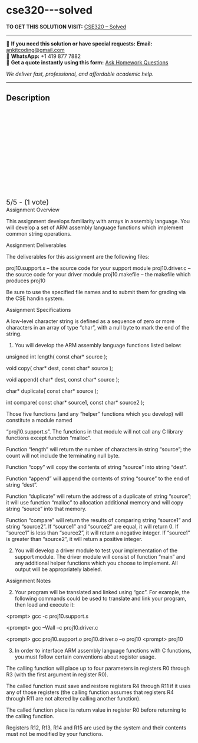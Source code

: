 # cse320---solved
**TO GET THIS SOLUTION VISIT:** [CSE320 – Solved](https://www.ankitcodinghub.com/product/cse320-solved/)


---

📩 **If you need this solution or have special requests:** **Email:** ankitcoding@gmail.com  
📱 **WhatsApp:** +1 419 877 7882  
📄 **Get a quote instantly using this form:** [Ask Homework Questions](https://www.ankitcodinghub.com/services/ask-homework-questions/)

*We deliver fast, professional, and affordable academic help.*

---

<h2>Description</h2>



<div class="kk-star-ratings kksr-auto kksr-align-center kksr-valign-top" data-payload="{&quot;align&quot;:&quot;center&quot;,&quot;id&quot;:&quot;110577&quot;,&quot;slug&quot;:&quot;default&quot;,&quot;valign&quot;:&quot;top&quot;,&quot;ignore&quot;:&quot;&quot;,&quot;reference&quot;:&quot;auto&quot;,&quot;class&quot;:&quot;&quot;,&quot;count&quot;:&quot;1&quot;,&quot;legendonly&quot;:&quot;&quot;,&quot;readonly&quot;:&quot;&quot;,&quot;score&quot;:&quot;5&quot;,&quot;starsonly&quot;:&quot;&quot;,&quot;best&quot;:&quot;5&quot;,&quot;gap&quot;:&quot;4&quot;,&quot;greet&quot;:&quot;Rate this product&quot;,&quot;legend&quot;:&quot;5\/5 - (1 vote)&quot;,&quot;size&quot;:&quot;24&quot;,&quot;title&quot;:&quot;CSE320 -  Solved&quot;,&quot;width&quot;:&quot;138&quot;,&quot;_legend&quot;:&quot;{score}\/{best} - ({count} {votes})&quot;,&quot;font_factor&quot;:&quot;1.25&quot;}">

<div class="kksr-stars">

<div class="kksr-stars-inactive">
            <div class="kksr-star" data-star="1" style="padding-right: 4px">


<div class="kksr-icon" style="width: 24px; height: 24px;"></div>
        </div>
            <div class="kksr-star" data-star="2" style="padding-right: 4px">


<div class="kksr-icon" style="width: 24px; height: 24px;"></div>
        </div>
            <div class="kksr-star" data-star="3" style="padding-right: 4px">


<div class="kksr-icon" style="width: 24px; height: 24px;"></div>
        </div>
            <div class="kksr-star" data-star="4" style="padding-right: 4px">


<div class="kksr-icon" style="width: 24px; height: 24px;"></div>
        </div>
            <div class="kksr-star" data-star="5" style="padding-right: 4px">


<div class="kksr-icon" style="width: 24px; height: 24px;"></div>
        </div>
    </div>

<div class="kksr-stars-active" style="width: 138px;">
            <div class="kksr-star" style="padding-right: 4px">


<div class="kksr-icon" style="width: 24px; height: 24px;"></div>
        </div>
            <div class="kksr-star" style="padding-right: 4px">


<div class="kksr-icon" style="width: 24px; height: 24px;"></div>
        </div>
            <div class="kksr-star" style="padding-right: 4px">


<div class="kksr-icon" style="width: 24px; height: 24px;"></div>
        </div>
            <div class="kksr-star" style="padding-right: 4px">


<div class="kksr-icon" style="width: 24px; height: 24px;"></div>
        </div>
            <div class="kksr-star" style="padding-right: 4px">


<div class="kksr-icon" style="width: 24px; height: 24px;"></div>
        </div>
    </div>
</div>


<div class="kksr-legend" style="font-size: 19.2px;">
            5/5 - (1 vote)    </div>
    </div>
Assignment Overview

This assignment develops familiarity with arrays in assembly language. You will develop a set of ARM assembly language functions which implement common string operations.

Assignment Deliverables

The deliverables for this assignment are the following files:

proj10.support.s – the source code for your support module proj10.driver.c – the source code for your driver module proj10.makefile – the makefile which produces proj10

Be sure to use the specified file names and to submit them for grading via the CSE handin system.

Assignment Specifications

A low-level character string is defined as a sequence of zero or more characters in an array of type “char”, with a null byte to mark the end of the string.

1. You will develop the ARM assembly language functions listed below:

unsigned int length( const char* source );

void copy( char* dest, const char* source );

void append( char* dest, const char* source );

char* duplicate( const char* source );

int compare( const char* source1, const char* source2 );

Those five functions (and any “helper” functions which you develop) will constitute a module named

“proj10.support.s”. The functions in that module will not call any C library functions except function “malloc”.

Function “length” will return the number of characters in string “source”; the count will not include the terminating null byte.

Function “copy” will copy the contents of string “source” into string “dest”.

Function “append” will append the contents of string “source” to the end of string “dest”.

Function “duplicate” will return the address of a duplicate of string “source”; it will use function “malloc” to allocation additional memory and will copy string “source” into that memory.

Function “compare” will return the results of comparing string “source1” and string “source2”. If “source1” and “source2” are equal, it will return 0. If “source1” is less than “source2”, it will return a negative integer. If “source1” is greater than “source2”, it will return a positive integer.

2. You will develop a driver module to test your implementation of the support module. The driver module will consist of function “main” and any additional helper functions which you choose to implement. All output will be appropriately labeled.

Assignment Notes

2. Your program will be translated and linked using “gcc”. For example, the following commands could be used to translate and link your program, then load and execute it:

&lt;prompt&gt; gcc -c proj10.support.s

&lt;prompt&gt; gcc –Wall –c proj10.driver.c

&lt;prompt&gt; gcc proj10.support.o proj10.driver.o –o proj10 &lt;prompt&gt; proj10

3. In order to interface ARM assembly language functions with C functions, you must follow certain conventions about register usage.

The calling function will place up to four parameters in registers R0 through R3 (with the first argument in register R0).

The called function must save and restore registers R4 through R11 if it uses any of those registers (the calling function assumes that registers R4 through R11 are not altered by calling another function).

The called function place its return value in register R0 before returning to the calling function.

Registers R12, R13, R14 and R15 are used by the system and their contents must not be modified by your functions.
